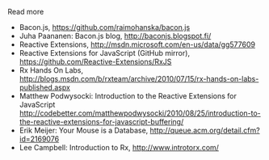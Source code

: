 Read more

* Bacon.js, <https://github.com/raimohanska/bacon.js>
* Juha Paananen: Bacon.js blog, <http://baconjs.blogspot.fi/>
* Reactive Extensions, <http://msdn.microsoft.com/en-us/data/gg577609>
* Reactive Extensions for JavaScript (GitHub mirror), <https://github.com/Reactive-Extensions/RxJS>
* Rx Hands On Labs, <http://blogs.msdn.com/b/rxteam/archive/2010/07/15/rx-hands-on-labs-published.aspx>
* Matthew Podwysocki: Introduction to the Reactive Extensions for JavaScript <http://codebetter.com/matthewpodwysocki/2010/08/25/introduction-to-the-reactive-extensions-for-javascript-buffering/>
* Erik Meijer: Your Mouse is a Database, <http://queue.acm.org/detail.cfm?id=2169076>
* Lee Campbell: Introduction to Rx, <http://www.introtorx.com/>
